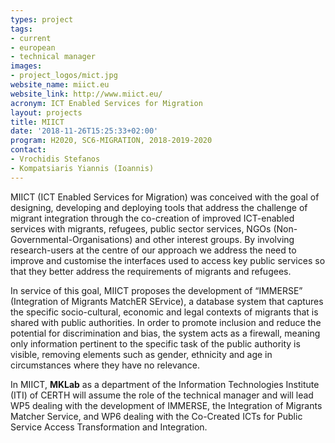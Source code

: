 ```yaml
---
types: project
tags:
- current
- european
- technical manager
images:
- project_logos/mict.jpg
website_name: miict.eu
website_link: http://www.miict.eu/
acronym: ICT Enabled Services for Migration
layout: projects
title: MIICT
date: '2018-11-26T15:25:33+02:00'
program: H2020, SC6-MIGRATION, 2018-2019-2020
contact:
- Vrochidis Stefanos
- Kompatsiaris Yiannis (Ioannis)
---
```

<p>MIICT (ICT Enabled Services for Migration) was conceived with the goal of designing, developing and deploying tools that address the challenge of migrant integration through the co-creation of improved ICT-enabled services with migrants, refugees, public sector services, NGOs (Non-Governmental-Organisations) and other interest groups. By involving research-users at the centre of our approach we address the need to improve and customise the interfaces used to access key public services so that they better address the requirements of migrants and refugees.</p>
<p>In service of this goal, MIICT proposes the development of “IMMERSE” (Integration of Migrants MatchER SErvice), a database system that captures the specific socio-cultural, economic and legal contexts of migrants that is shared with public authorities. In order to promote inclusion and reduce the potential for discrimination and bias, the system acts as a firewall, meaning only information pertinent to the specific task of the public authority is visible, removing elements such as gender, ethnicity and age in circumstances where they have no relevance.</p>
<p>In MIICT, <b>MKLab</b> as a department of the Information Technologies Institute (ITI) of CERTH will assume the role of the technical manager and will lead WP5 dealing with the development of IMMERSE, the Integration of Migrants Matcher Service, and WP6 dealing with the Co-Created ICTs for Public Service Access Transformation and Integration.</p>
